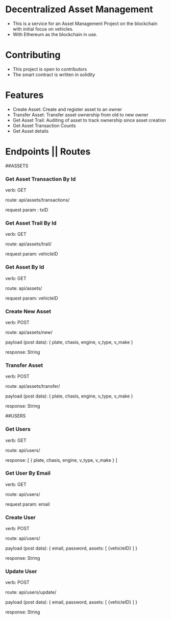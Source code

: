 # Decentralized Asset Management 
+ This is a service for an Asset Management Project on the blockchain with initial focus on vehicles.
+ With Ethereum as the blockchain in use.

# Contributing
+ This project is open to contributors
+ The smart contract is written in solidity

# Features
+ Create Asset: Create and register asset to an owner
+ Transfer Asset: Transfer asset ownership from old to new owner
+ Get Asset Trail: Auditing of asset to track ownership since asset creation
+ Get Asset Transaction Counts
+ Get Asset details


# Endpoints || Routes

##ASSETS

### Get Asset Transaction By Id

verb: GET

route: api/assets/transactions/

request param : txID


### Get Asset Trail By Id

verb: GET

route: api/assets/trail/

request param: vehicleID


### Get Asset By Id

verb: GET

route: api/assets/

request param: vehicleID


### Create New Asset

verb: POST

route: api/assets/new/

payload (post data): {
	plate,
	chasis,
	engine,
	v_type,
	v_make
}

response: String


### Transfer Asset

verb: POST

route: api/assets/transfer/

payload (post data): {
	plate,
	chasis,
	engine,
	v_type,
	v_make
}

response: String




##USERS

### Get Users

verb: GET

route: api/users/

response: [
	{
		plate,
		chasis,
		engine,
		v_type,
		v_make
	}
]


### Get User By Email

verb: GET

route: api/users/

request param: email


### Create User

verb: POST

route: api/users/

payload (post data): {
	email,
	password,
	assets: [
		{vehicleID}
	]
}

response: String


### Update User

verb: POST

route: api/users/update/

payload (post data): {
	email,
	password,
	assets: [
		{vehicleID}
	]
}

response: String
